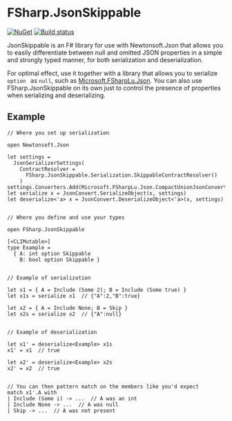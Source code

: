 FSharp.JsonSkippable
====================


[![NuGet](https://img.shields.io/nuget/dt/FSharp.JsonSkippable.svg?style=flat)](https://www.nuget.org/packages/FSharp.JsonSkippable/) [![Build status](https://ci.appveyor.com/api/projects/status/cpc7ej4b31sstihx/branch/master?svg=true)](https://ci.appveyor.com/project/cmeeren/fsharp-jsonskippable/branch/master)

JsonSkippable is an F# library for use with Newtonsoft.Json that allows you to easily differentiate between null and omitted JSON properties in a simple and strongly typed manner, for both serialization and deserialization.

For optimal effect, use it together with a library that allows you to serialize `option ` as `null`, such as [Microsoft.FSharpLu.Json](https://github.com/Microsoft/fsharplu/wiki/FSharpLu.Json). You can also use FSharp.JsonSkippable on its own just to control the presence of properties when serializing and deserializing.

Example
-------

```F#
// Where you set up serialization

open Newtonsoft.Json

let settings =
  JsonSerializerSettings(
    ContractResolver = 
      FSharp.JsonSkippable.Serialization.SkippableContractResolver()
    )
settings.Converters.Add(Microsoft.FSharpLu.Json.CompactUnionJsonConverter())
let serialize x = JsonConvert.SerializeObject(x, settings)
let deserialize<'a> x = JsonConvert.DeserializeObject<'a>(x, settings)


// Where you define and use your types

open FSharp.JsonSkippable

[<CLIMutable>]
type Example =
  { A: int option Skippable
    B: bool option Skippable }
    
    
// Example of serialization
    
let x1 = { A = Include (Some 2); B = Include (Some true) }
let x1s = serialize x1  // {"A":2,"B":true}

let x2 = { A = Include None; B = Skip }
let x2s = serialize x2  // {"A":null}


// Example of deserialization

let x1' = deserialize<Example> x1s
x1' = x1  // true

let x2' = deserialize<Example> x2s
x2' = x2  // true


// You can then pattern match on the members like you'd expect
match x1'.A with
| Include (Some i) -> ...  // A was an int
| Include None -> ...  // A was null
| Skip -> ...  // A was not present
```

